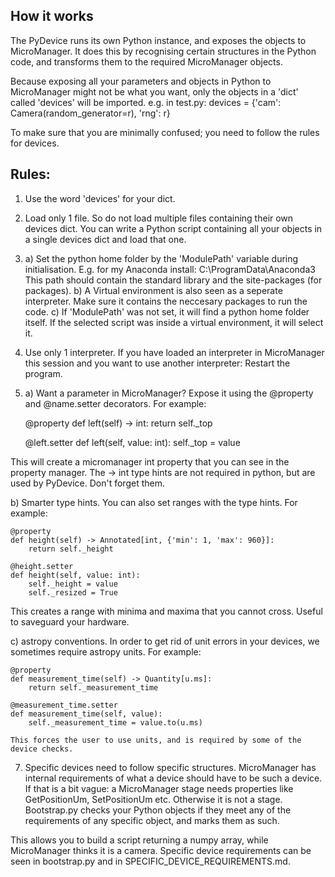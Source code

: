 ## How it works

The PyDevice runs its own Python instance, and exposes the objects to MicroManager.
It does this by recognising certain structures in the Python code, and transforms them to the required MicroManager objects.

Because exposing all your parameters and objects in Python to MicroManager might not be what you want, only the objects in a 'dict' called
'devices' will be imported. e.g. in test.py: devices = {'cam': Camera(random_generator=r), 'rng': r}

To make sure that you are minimally confused; you need to follow the rules for devices.



## Rules:
1. Use the word 'devices' for your dict. 

2. Load only 1 file. So do not load multiple files containing their own devices dict. 
	You can write a Python script containing all your objects in a single devices dict and load that one.

3. a) Set the python home folder by the 'ModulePath' variable during initialisation. E.g. for my Anaconda install: C:\ProgramData\Anaconda3
	This path should contain the standard library and the site-packages (for packages).
   b) A Virtual environment is also seen as a seperate interpreter. Make sure it contains the neccesary packages to run the code.
   c) If 'ModulePath' was not set, it will find a python home folder itself. If the selected script was inside a virtual environment, it will select it.

5. Use only 1 interpreter. If you have loaded an interpreter in MicroManager this session and you want to use another interpreter: Restart the program.

6. a) Want a parameter in MicroManager? Expose it using the @property and @name.setter decorators. For example:

    @property
    def left(self) -> int:
        return self._top

    @left.setter
    def left(self, value: int):
        self._top = value

This will create a micromanager int property that you can see in the property manager. The -> int type hints are not required in python, 
		but are used by PyDevice. Don't forget them.


   b) Smarter type hints. You can also set ranges with the type hints. For example:

    @property
    def height(self) -> Annotated[int, {'min': 1, 'max': 960}]:
        return self._height

    @height.setter
    def height(self, value: int):
        self._height = value
        self._resized = True

   This creates a range with minima and maxima that you cannot cross. Useful to saveguard your hardware.


   c) astropy conventions. In order to get rid of unit errors in your devices, we sometimes require astropy units. For example:

    @property
    def measurement_time(self) -> Quantity[u.ms]:
        return self._measurement_time

    @measurement_time.setter
    def measurement_time(self, value):
        self._measurement_time = value.to(u.ms)

    This forces the user to use units, and is required by some of the device checks.

7. Specific devices need to follow specific structures. MicroManager has internal requirements of what a device should have to be such a device.
If that is a bit vague: a MicroManager stage needs properties like GetPositionUm, SetPositionUm etc. Otherwise it is not a stage. 
Bootstrap.py checks your Python objects if they meet any of the requirements of any specific object, and marks them as such.

This allows you to build a script returning a numpy array, while MicroManager thinks it is a camera. 
Specific device requirements can be seen in bootstrap.py and in SPECIFIC_DEVICE_REQUIREMENTS.md.

